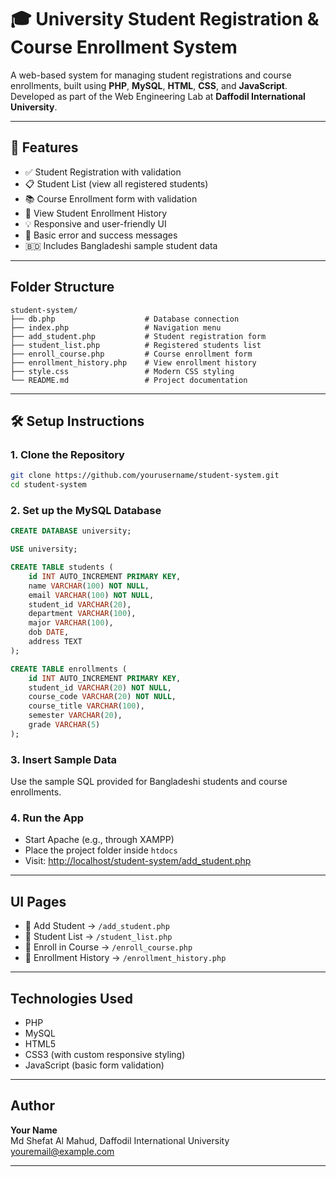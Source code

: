 # 🎓 University Student Registration & Course Enrollment System

A web-based system for managing student registrations and course enrollments, built using **PHP**, **MySQL**, **HTML**, **CSS**, and **JavaScript**.  
Developed as part of the Web Engineering Lab at **Daffodil International University**.

---

## 🚀 Features

- ✅ Student Registration with validation
- 📋 Student List (view all registered students)
- 📚 Course Enrollment form with validation
- 🧾 View Student Enrollment History
- 💡 Responsive and user-friendly UI
- 🔐 Basic error and success messages
- 🇧🇩 Includes Bangladeshi sample student data

---

##  Folder Structure

```
student-system/
├── db.php                    # Database connection
├── index.php                 # Navigation menu
├── add_student.php           # Student registration form
├── student_list.php          # Registered students list
├── enroll_course.php         # Course enrollment form
├── enrollment_history.php    # View enrollment history
├── style.css                 # Modern CSS styling
└── README.md                 # Project documentation
```

---

## 🛠️ Setup Instructions

### 1. Clone the Repository
```bash
git clone https://github.com/yourusername/student-system.git
cd student-system
```

### 2. Set up the MySQL Database

```sql
CREATE DATABASE university;

USE university;

CREATE TABLE students (
    id INT AUTO_INCREMENT PRIMARY KEY,
    name VARCHAR(100) NOT NULL,
    email VARCHAR(100) NOT NULL,
    student_id VARCHAR(20),
    department VARCHAR(100),
    major VARCHAR(100),
    dob DATE,
    address TEXT
);

CREATE TABLE enrollments (
    id INT AUTO_INCREMENT PRIMARY KEY,
    student_id VARCHAR(20) NOT NULL,
    course_code VARCHAR(20) NOT NULL,
    course_title VARCHAR(100),
    semester VARCHAR(20),
    grade VARCHAR(5)
);
```

### 3. Insert Sample Data
Use the sample SQL provided for Bangladeshi students and course enrollments.

### 4. Run the App
- Start Apache (e.g., through XAMPP)
- Place the project folder inside `htdocs`
- Visit: [http://localhost/student-system/add_student.php](http://localhost/student-system/add_student.php)

---

##  UI Pages

- 🔗 Add Student → `/add_student.php`  
- 🔗 Student List → `/student_list.php`  
- 🔗 Enroll in Course → `/enroll_course.php`  
- 🔗 Enrollment History → `/enrollment_history.php`

---

##  Technologies Used

- PHP  
- MySQL  
- HTML5  
- CSS3 (with custom responsive styling)  
- JavaScript (basic form validation)

---

##  Author

**Your Name**  
Md Shefat Al Mahud, Daffodil International University  
 youremail@example.com

---
